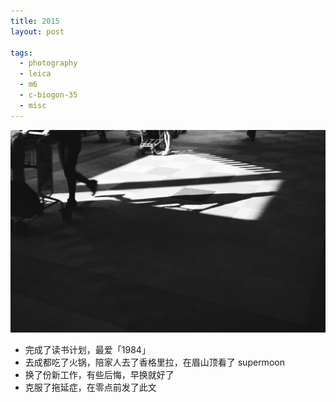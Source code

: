 ```yaml
---
title: 2015
layout: post

tags:
  - photography
  - leica
  - m6
  - c-biogon-35
  - misc
---
```


[![Shadow](/media/files/2015/12/31/shadow.jpg)](https://www.flickr.com/photos/lhzhang/23999442826/in/dateposted-public/)

- 完成了读书计划，最爱「1984」
- 去成都吃了火锅，陪家人去了香格里拉，在眉山顶看了 supermoon
- 换了份新工作，有些后悔，早换就好了
- 克服了拖延症，在零点前发了此文
